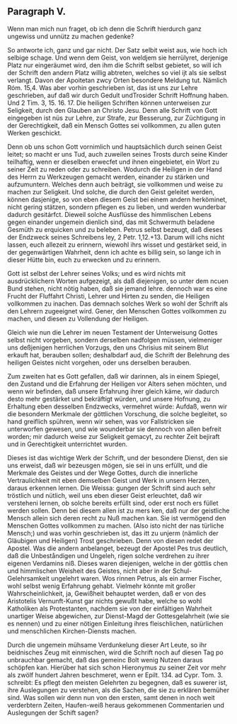 
<!-- Seite 129 -->

Paragraph V.
------------

Wenn man mich nun fraget, ob ich denn<!-- Seite 130 -->
die Schrift hierdurch ganz ungewiss und unnütz
zu machen gedenke?

So antworte ich, ganz und gar nicht. Der Satz
selbit weist aus, wie hoch ich selbige schage. Und wenn
dem Geist, von weldjem sie herrülyret, derjenige Platz
nur eingeräumet wird, den ihm die Schrift selbst gebietet,
so will ich der Schrift den andern Platz willig abtreten,
welches so viel ijt als sie selbst verlangt. Davon
der Apoitetan zwcy Orten besondere Meldung tut.
Nämlich Róm. 15,4. Was aber vorhin geschrieben
ist, das ist uns zur Lehre geschrieben, auf daß
wir durch Gedult undTrosider Schrift Hoffnung
haben. Und 2 Tim. 3, 15. 16. 17. Die heiligen
Schriften können unterweisen zur Seligkeit,
durch den Glauben an Christo Jesu. Denn alle
Schrift von Gott eingegeben ist nüs zur Lehre,
zur Strafe, zur Besserung, zur Züchtigung in der
Gerechtigkeit, daß ein Mensch Gottes sei vollkommen,
zu allen guten Werken geschickt.

Denn ob uns schon Gott vornimlich und hauptsächlich
durch seinen Geist leitet; so macht er uns Tud, auch
zuweilen seines Trosts durch seine Kinder teilhaftig,
wenn er dieselben erwecfet und ihnen eingebietet, ein
Wort zu seiner Zeit zu reden oder zu schreiben. Wodurch
die Heiligen in der Hand des Herrn zu Werkzeugen
gemacht werden, einander zu stärken und aufzumuntern.
Welches denn auch beiträgt, sie vollkommen
und weise zu machen zur Seligkeit. Und solche,
die durch den Geist geleitet werden, können dasjenige,
so von eben diesem Geist bei einem andern herköminet,
nicht gering stätzen, sondern pflegen es zu lieben, und
werden wunderbar dadurch gesitárfct. Dieweil solche
Ausflüsse des himmlischen Lebens gegen einander ungemein
dienlich sind, das mit Schwermuth beladene Gesmüth
zu erquicken und zu beleben. Petrus selbst bezeugt,
daß dieses der Endzweck seines Schreibens ley,<!-- Seite 131 -->
2 Petr. 1,12.+13. Darum will ichs nicht lassen,
euch allezeit zu erinnern, wiewohl ihrs wisset und
gestärket seid, in der gegenwärtigen Wahrheit,
denn ich achte es billig sein, so lange ich in dieser
Hütte bin, euch zu erwecken und zu erinnern.

Gott ist selbst der Lehrer seines Volks; und es wird
nichts mit ausdrücklichern Worten aufgezeigt, als daß
diejenigen, so unter dem ncuen Bund stehen, nicht nötig
haben, daß sie jemand lehre. dennoch war
es eine Frucht der Fluffahrt Christi, Lehrer und Hirten
zu senden, die Heiligen vollkommen zu inachen. Das
demnach solches Werk so wohl der Schrift als den Lehrern
zugeeignet wird. Gener, den Menschen Gottes
vollkommen zu machen, und diesen zu Vollendung der
Heiligen.

Gleich wie nun die Lehrer im neuen Testament der
Unterweisung Gottes selbst nicht vorgeben, sondern
derselben nadfolgen müssen, vielmeniger uns deßjenigen
herrlichen Vorzugs, den uns Chrisius mit seinem
Blut erkauft hat, berauben sollen; deshalbdarf aud, die
Schrift der Belehrung des heiligen Geistes nicht vorgehen,
oder uns derselben berauben.

Zum zweiten hat es Gott gefallen, daß wir darinnen,
als in einem Spiegel, den Zustand und die Erfahrung
der Heiligen vor Alters sehen möchten, und wenn
wir befinden, daß unsere Erfahrung ihrer gleich käme,
wir dadurch desto mehr gestärket und bekräftigt würden,
und unsere Hofnung, zu Erhaltung eben desselben
Endzwecks, vermehret würde: Aufdaß, wenn wir die
besondern Merkmale der göttlichen Vorschung, die solche
begleitet, so hand greiflich spühren, wenn wir sehen,
was vor Fallstricken sie unterworfen gewesen, und wie
wounderbar sie dennoch von allen  befreit worden; mir
dadurch weise zur Seligkeit gemacyt, zu rechter Zeit
bejiraft und in Gerechtigkeit unterrichtet wurden.

Dieses ist das wichtige Werk der Schrift, und der<!-- Seite 132 -->
besondere Dienst, den sie uns erweist, daß wir bezeusgen
mögen, sie sei in uns erfüllt, und die Merkmale des
Geistes und der Wege Gottes, durch die innerliche
Vertraulichkeit mit eben demselben Geist und Werk in
unsern Herzen, daraus erkennen lernen. Die Weissa:
gungen der Schrift sind auch sehr tröstlich und nütlich,
weil uns eben dieser Geist erleuchtet, daß wir versteheni
lernen, ob solche bereits erfüllt sind, oder erst noch ers
füllet werden sollen. Denn bei diesem allen ist zu mers
ken, daß nur der geistliche Mensch allein sich deren recht
zu Nuß machen kan. Sie ist vermögend den Menschen
Gottes vollkommen zu machen. (Also isto nicht der nas
türliche Mensch;) und was vorhin geschrieben ist, das
itt zu unjerm (nämlich der Gläubigen und Heiligen)
Trost geschrieben. Denn von diesen redet der Apostel.
Was die andern anbelanget, bezeugt der Apostel Pes
trus deutlich, daß die Unbeståndigen und Ungeleh,
rigen solche verdrehen zu ihrer eigenen Verdamins
niß. Dieses waren diejenigen, welche in der göttlis
chen und himmlischen Weisheit des Geistes, nicht aber
in der Schul-Gelehrsamkeit ungelehrt waren. Wos
rinnen Petrus, als ein armer Fischer, wohl selbst wenig
Erfahrung gehabt. Vielmehr könnte mit großer
Wahrscheinlichkeit, ja, Gewißheit behauptet werden,
daß er von des Aristotelis Vernunft-Kunst gar nichts
gewußt habe, welche so wohl Katholiken als Protestanten,
nachdem sie von der einfältigen Wahrheit unartiger
Weise abgewichen, zur Dienst-Magd der Gottesgelahrheit
(wie sie es nennen) und zu einer nötigen
Einleitung ihres fleischlichen, natürlichen und menschlichen
Kirchen-Diensts machen.

Durch die ungemein mühsame Verdunkelung dieser
Art Leute, so ihr beidnisches Zeug mit einmischen, wird
die Schrift noch auf diesen Tag po unbrauchbar gemacht,
daß das gemeinc Bolt wenig Nutzen daraus
schöpfen kan. Hierüber hat sich schon Hieronymus zu<!-- Seite 133 -->
seiner Zeit vor mehr als zwölf hundert Jahren beschmeret,
wenn er Epilt. 134. ad Cypr. Tom. 3. schreibt:
Es pflegt den meisten Gelehrten zu begegnen,
daß es suwerer ist, ihre Auslegungen zu verstehen,
als die Sachen, die sie zu erklären bemüher sind.
Was sollen wir denn nun von den ersten, samt denen in
noch weit verderbtern Zeiten, Haufen-weiß heraus
gekommenen Commentarien und Auslegungen der
Schift sagen?